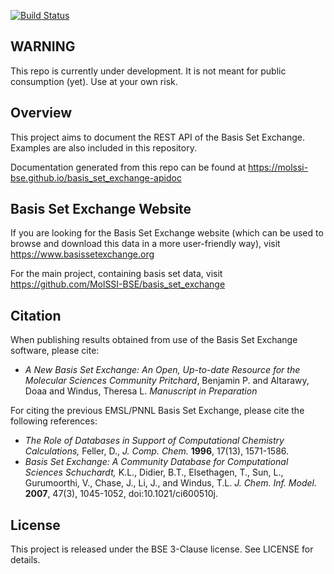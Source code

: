 [![Build Status](https://travis-ci.org/MolSSI-BSE/basis_set_exchange-apidoc.svg?branch=master)](https://travis-ci.org/MolSSI-BSE/basis_set_exchange-apidoc)

## **WARNING**

This repo is currently under development. It is not meant for public consumption (yet).
Use at your own risk. 


## Overview

This project aims to document the REST API of the Basis Set Exchange. Examples
are also included in this repository.

Documentation generated from this repo can be found at
https://molssi-bse.github.io/basis_set_exchange-apidoc


## Basis Set Exchange Website

If you are looking for the Basis Set Exchange website (which can be
used to browse and download this data in a more user-friendly way),
visit https://www.basissetexchange.org

For the main project, containing basis set data, visit
https://github.com/MolSSI-BSE/basis_set_exchange


## Citation

When publishing results obtained from use of the Basis Set Exchange software, please cite:

 * *A New Basis Set Exchange: An Open, Up-to-date Resource for the Molecular Sciences Community Pritchard*, Benjamin P. and Altarawy, Doaa and Windus, Theresa L. *Manuscript in Preparation*

For citing the previous EMSL/PNNL Basis Set Exchange, please cite the following references:

 * *The Role of Databases in Support of Computational Chemistry Calculations,* Feller, D., *J. Comp. Chem.* **1996**, 17(13), 1571-1586.
 * *Basis Set Exchange: A Community Database for Computational Sciences Schuchardt,* K.L., Didier, B.T., Elsethagen, T., Sun, L., Gurumoorthi, V., Chase, J., Li, J., and Windus, T.L. *J. Chem. Inf. Model.* **2007**, 47(3), 1045-1052, doi:10.1021/ci600510j.


## License

This project is released under the BSE 3-Clause license. See LICENSE for details.
